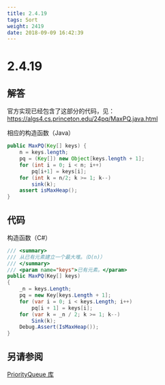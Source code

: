 ```yaml
---
title: 2.4.19
tags: Sort
weight: 2419
date: 2018-09-09 16:42:39
---
```


# 2.4.19


## 解答

官方实现已经包含了这部分的代码，见：https://algs4.cs.princeton.edu/24pq/MaxPQ.java.html

相应的构造函数（Java）

```java
public MaxPQ(Key[] keys) {
    n = keys.length;
    pq = (Key[]) new Object[keys.length + 1];
    for (int i = 0; i < n; i++)
        pq[i+1] = keys[i];
    for (int k = n/2; k >= 1; k--)
        sink(k);
    assert isMaxHeap();
}
```

## 代码

构造函数（C#）

```csharp
/// <summary>
/// 从已有元素建立一个最大堆。（O(n)）
/// </summary>
/// <param name="keys">已有元素。</param>
public MaxPQ(Key[] keys)
{
    _n = keys.Length;
    pq = new Key[keys.Length + 1];
    for (var i = 0; i < keys.Length; i++)
        pq[i + 1] = keys[i];
    for (var k = _n / 2; k >= 1; k--)
        Sink(k);
    Debug.Assert(IsMaxHeap());
}
```

## 另请参阅

[PriorityQueue 库](https://github.com/ikesnowy/Algorithms-4th-Edition-in-Csharp/tree/master/2%20Sorting/2.4/PriorityQueue)
